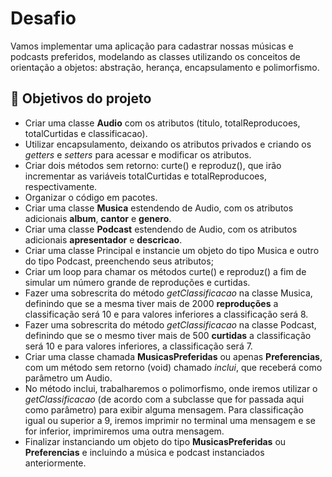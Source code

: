 # Desafio

Vamos implementar uma aplicação para cadastrar nossas músicas e podcasts preferidos, modelando as classes utilizando os conceitos de orientação a objetos: abstração, herança, encapsulamento e polimorfismo. 

## 🔨 Objetivos do projeto

- Criar uma classe **Audio** com os atributos (titulo, totalReproducoes, totalCurtidas e classificacao).
- Utilizar encapsulamento, deixando os atributos privados e criando os *getters* e *setters* para acessar e modificar os atributos.
- Criar dois métodos sem retorno: curte() e reproduz(), que irão incrementar as variáveis totalCurtidas e totalReproducoes, respectivamente.
- Organizar o código em pacotes.
- Criar uma classe **Musica** estendendo de Audio, com os atributos adicionais **album**, **cantor** e **genero**.
- Criar uma classe **Podcast** estendendo de Audio, com os atributos adicionais **apresentador** e **descricao**.
- Criar uma classe Principal e instancie um objeto do tipo Musica e outro do tipo Podcast, preenchendo seus atributos;
- Criar um loop para chamar os métodos curte() e reproduz() a fim de simular um número grande de reproduções e curtidas.
- Fazer uma sobrescrita do método *getClassificacao* na classe Musica, definindo que se a mesma tiver mais de 2000 **reproduções** a classificação será 10 e para valores inferiores a classificação será 8.
- Fazer uma sobrescrita do método *getClassificacao* na classe Podcast, definindo que se o mesmo tiver mais de 500 **curtidas** a classificação será 10 e para valores inferiores, a classificação será 7.
- Criar uma classe chamada **MusicasPreferidas** ou apenas **Preferencias**, com um método sem retorno (void) chamado *inclui*, que receberá como parâmetro um Audio.
- No método inclui, trabalharemos o polimorfismo, onde iremos utilizar o *getClassificacao* (de acordo com a subclasse que for passada aqui como parâmetro) para exibir alguma mensagem. Para classificação igual ou superior a 9, iremos imprimir no terminal uma mensagem e se for inferior, imprimiremos uma outra mensagem.
- Finalizar instanciando um objeto do tipo **MusicasPreferidas** ou **Preferencias** e incluindo a música e podcast instanciados anteriormente.
